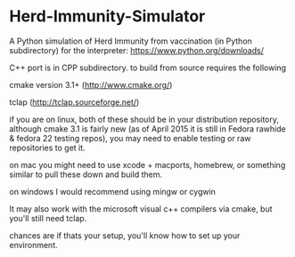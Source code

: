 # Herd-Immunity-Simulator
A Python simulation of Herd Immunity from vaccination (in Python subdirectory)
for the interpreter: https://www.python.org/downloads/

C++ port is in CPP subdirectory.
to build from source requires the following

cmake version 3.1+ (http://www.cmake.org/)

tclap (http://tclap.sourceforge.net/)

if you are on linux, both of these should be in your distribution repository, although cmake 3.1 is fairly new (as of April 2015 it is still in Fedora rawhide & fedora 22 testing repos), you may need to enable testing or raw repositories to get it.

on mac you might need to use xcode + macports, homebrew, or something similar to pull these down and build them.

on windows I would recommend using mingw or cygwin

It may also work with the microsoft visual c++ compilers via cmake, but you'll still need tclap.

chances are if thats your setup, you'll know how to set up your environment.
